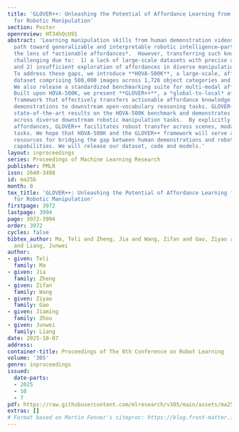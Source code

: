 ```yaml
---
title: 'GLOVER++: Unleashing the Potential of Affordance Learning from Human Behaviors
  for Robotic Manipulation'
section: Poster
openreview: HT34hQcU91
abstract: 'Learning manipulation skills from human demonstration videos offers a promising
  path toward generalizable and interpretable robotic intelligence—particularly through
  the lens of *actionable affordances*.  However, transferring such knowledge remains
  challenging due to:  1) a lack of large-scale datasets with precise affordance annotations,
  and 2) insufficient exploration of affordances in diverse manipulation contexts.
  To address these gaps, we introduce **HOVA-500K**, a large-scale, affordance-annotated
  dataset comprising 500,000 images across 1,726 object categories and 675 actions.
  We also release a standardized benchmarking suite for multi-modal affordance reasoning.
  Built upon HOVA-500K, we present **GLOVER++**, a *global-to-local* affordance training
  framework that effectively transfers actionable affordance knowledge from human
  demonstrations to downstream open-vocabulary reasoning tasks. GLOVER++ achieves
  state-of-the-art results on the HOVA-500K benchmark and demonstrates strong generalization
  across diverse downstream robotic manipulation tasks.  By explicitly modeling actionable
  affordances, GLOVER++ facilitates robust transfer across scenes, modalities, and
  tasks. We hope that HOVA-500K and the GLOVER++ framework will serve as valuable
  resources for bridging the gap between human demonstrations and robotic manipulation
  capabilities. We will release our dataset, code and models.'
layout: inproceedings
series: Proceedings of Machine Learning Research
publisher: PMLR
issn: 2640-3498
id: ma25b
month: 0
tex_title: 'GLOVER++: Unleashing the Potential of Affordance Learning from Human Behaviors
  for Robotic Manipulation'
firstpage: 3972
lastpage: 3994
page: 3972-3994
order: 3972
cycles: false
bibtex_author: Ma, Teli and Zheng, Jia and Wang, Zifan and Gao, Ziyao and Zhou, Jiaming
  and Liang, Junwei
author:
- given: Teli
  family: Ma
- given: Jia
  family: Zheng
- given: Zifan
  family: Wang
- given: Ziyao
  family: Gao
- given: Jiaming
  family: Zhou
- given: Junwei
  family: Liang
date: 2025-10-07
address:
container-title: Proceedings of The 8th Conference on Robot Learning
volume: '305'
genre: inproceedings
issued:
  date-parts:
  - 2025
  - 10
  - 7
pdf: https://raw.githubusercontent.com/mlresearch/v305/main/assets/ma25b/ma25b.pdf
extras: []
# Format based on Martin Fenner's citeproc: https://blog.front-matter.io/posts/citeproc-yaml-for-bibliographies/
---
```


